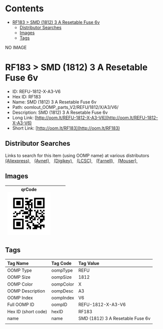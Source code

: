 



Contents
========

* [RF183 > SMD (1812) 3 A Resetable Fuse 6v](#rf183--smd-1812-3-a-resetable-fuse-6v)
	* [Distributor Searches](#distributor-searches)
	* [Images](#images)
	* [Tags](#tags)
  
NO IMAGE  
# RF183 > SMD (1812) 3 A Resetable Fuse 6v

- ID: REFU-1812-X-A3-V6
- Hex ID: RF183
- Name: SMD (1812) 3 A Resetable Fuse 6v
- Path: oomlout_OOMP_parts_V2/REFU/1812/X/A3/V6/
- Description: SMD (1812) 3 A Resetable Fuse 6v
- Long Link: [http://oom.lt/REFU-1812-X-A3-V6](http://oom.lt/REFU-1812-X-A3-V6)
- Short Link: [http://oom.lt/RF183](http://oom.lt/RF183)

## Distributor Searches
  
Links to search for this item (using OOMP name) at various distributors  
[(Aliexpress) ](https://www.aliexpress.com/wholesale?SearchText=SMD+1812+3+A+Resetable+Fuse+6v)&nbsp;&nbsp;&nbsp;[(Avnet) ](https://www.avnet.com/shop/us/search/SMD+1812+3+A+Resetable+Fuse+6v)&nbsp;&nbsp;&nbsp;[(Digikey) ](https://www.digikey.co.uk/en/products/result?s=SMD+1812+3+A+Resetable+Fuse+6v)&nbsp;&nbsp;&nbsp;[(LCSC) ](https://www.lcsc.com/search?q=SMD+1812+3+A+Resetable+Fuse+6v)&nbsp;&nbsp;&nbsp;[(Farnell) ](https://uk.farnell.com/search?st=SMD+1812+3+A+Resetable+Fuse+6v)&nbsp;&nbsp;&nbsp;[(Mouser) ](https://www.mouser.com/c/?q=SMD+1812+3+A+Resetable+Fuse+6v)&nbsp;&nbsp;&nbsp;
## Images
  

|qrCode<br>[![](https://raw.githubusercontent.com/oomlout/oomlout_OOMP_parts_V2/main/REFU/1812/X/A3/V6/qrCode_140.png)](https://github.com/oomlout/oomlout_OOMP_parts_V2/tree/main/REFU/1812/X/A3/V6/qrCode.png)||||
| :---: | :---: | :---: | :---: |

## Tags
  

|Tag Name|Tag Code|Tag Value|
| :--- | :--- | :--- |
|OOMP Type|oompType|REFU|
|OOMP Size|oompSize|1812|
|OOMP Color|oompColor|X|
|OOMP Description|oompDesc|A3|
|OOMP Index|oompIndex|V6|
|Full OOMP ID|oompID|REFU-1812-X-A3-V6|
|Hex ID (short code)|hexID|RF183|
|name|name|SMD (1812) 3 A Resetable Fuse 6v|
||||
